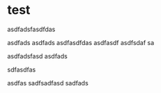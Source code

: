 # test

asdfadsfasdfdas

asdfads
asdfads asdfasdfdas
asdfasdf asdfsdaf sa

asdfadsfasd
asdfads

sdfasdfas

asdfas
sadfsadfasd
sadfads